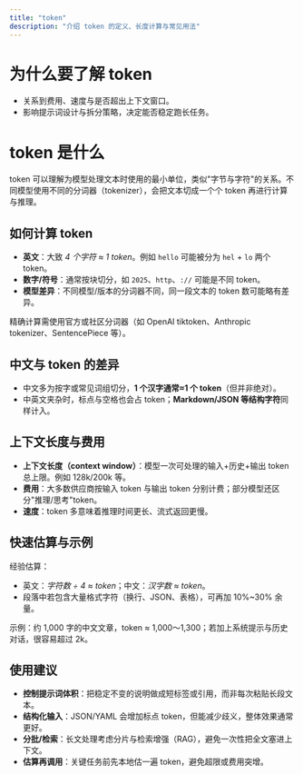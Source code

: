```yaml
---
title: "token"
description: "介绍 token 的定义、长度计算与常见用法"
---
```


# 为什么要了解 token

- 关系到费用、速度与是否超出上下文窗口。
- 影响提示词设计与拆分策略，决定能否稳定跑长任务。

# token 是什么

token 可以理解为模型处理文本时使用的最小单位，类似"字节与字符"的关系。不同模型使用不同的分词器（tokenizer），会把文本切成一个个 token 再进行计算与推理。

## 如何计算 token

- **英文**：大致 *4 个字符 ≈ 1 token*。例如 `hello` 可能被分为 `hel` + `lo` 两个 token。
- **数字/符号**：通常按块切分，如 `2025`、`http`、`://` 可能是不同 token。
- **模型差异**：不同模型/版本的分词器不同，同一段文本的 token 数可能略有差异。

精确计算需使用官方或社区分词器（如 OpenAI tiktoken、Anthropic tokenizer、SentencePiece 等）。

## 中文与 token 的差异

- 中文多为按字或常见词组切分，**1 个汉字通常≈1 个 token**（但并非绝对）。
- 中英文夹杂时，标点与空格也会占 token；**Markdown/JSON 等结构字符**同样计入。

## 上下文长度与费用

- **上下文长度（context window）**：模型一次可处理的输入+历史+输出 token 总上限。例如 128k/200k 等。
- **费用**：大多数供应商按输入 token 与输出 token 分别计费；部分模型还区分"推理/思考"token。
- **速度**：token 多意味着推理时间更长、流式返回更慢。

## 快速估算与示例

经验估算：

- 英文：*字符数 ÷ 4 ≈ token*；中文：*汉字数 ≈ token*。
- 段落中若包含大量格式字符（换行、JSON、表格），可再加 10%~30% 余量。

示例：约 1,000 字的中文文章，token ≈ 1,000～1,300；若加上系统提示与历史对话，很容易超过 2k。

## 使用建议

- **控制提示词体积**：把稳定不变的说明做成短标签或引用，而非每次粘贴长段文本。
- **结构化输入**：JSON/YAML 会增加标点 token，但能减少歧义，整体效果通常更好。
- **分批/检索**：长文处理考虑分片与检索增强（RAG），避免一次性把全文塞进上下文。
- **估算再调用**：关键任务前先本地估一遍 token，避免超限或费用突增。
